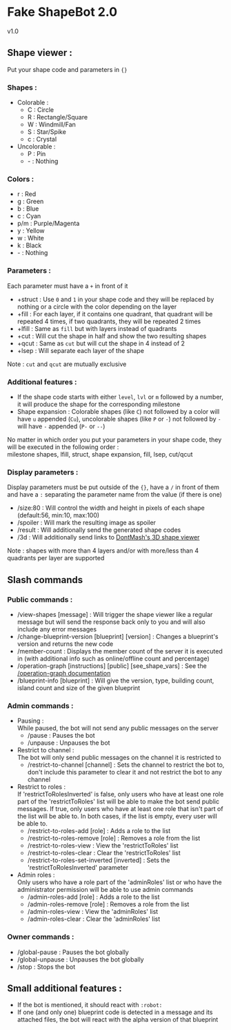 # Fake ShapeBot 2.0

v1.0

## Shape viewer :

Put your shape code and parameters in `{}`

### Shapes :

- Colorable :
  - C : Circle
  - R : Rectangle/Square
  - W : Windmill/Fan
  - S : Star/Spike
  - c : Crystal
- Uncolorable :
  - P : Pin
  - \- : Nothing

### Colors :

- r : Red
- g : Green
- b : Blue
- c : Cyan
- p/m : Purple/Magenta
- y : Yellow
- w : White
- k : Black
- \- : Nothing

### Parameters :

Each parameter must have a `+` in front of it

- +struct : Use `0` and `1` in your shape code and they will be replaced by nothing or a circle with the color depending on the layer
- +fill : For each layer, if it contains one quadrant, that quadrant will be repeated 4 times, if two quadrants, they will be repeated 2 times
- +lfill : Same as `fill` but with layers instead of quadrants
- +cut : Will cut the shape in half and show the two resulting shapes
- +qcut : Same as `cut` but will cut the shape in 4 instead of 2
- +lsep : Will separate each layer of the shape

Note : `cut` and `qcut` are mutually exclusive

### Additional features :

- If the shape code starts with either `level`, `lvl` or `m` followed by a number, it will produce the shape for the corresponding milestone
- Shape expansion : Colorable shapes (like `C`) not followed by a color will have `u` appended (`Cu`), uncolorable shapes (like `P` or `-`) not followed by `-` will have `-` appended (`P-` or `--`)

No matter in which order you put your parameters in your shape code, they will be executed in the following order :\
milestone shapes, lfill, struct, shape expansion, fill, lsep, cut/qcut

### Display parameters :

Display parameters must be put outside of the `{}`, have a `/` in front of them and have a `:` separating the parameter name from the value (if there is one)

- /size:80 : Will control the width and height in pixels of each shape (default:56, min:10, max:100)
- /spoiler : Will mark the resulting image as spoiler
- /result : Will additionally send the generated shape codes
- /3d : Will additionally send links to [DontMash's 3D shape viewer](https://shapez.soren.codes/shape)

Note : shapes with more than 4 layers and/or with more/less than 4 quadrants per layer are supported

## Slash commands

### Public commands :

- /view-shapes [message] : Will trigger the shape viewer like a regular message but will send the response back only to you and will also include any error messages
- /change-blueprint-version [blueprint] [version] : Changes a blueprint's version and returns the new code
- /member-count : Displays the member count of the server it is executed in (with additional info such as online/offline count and percentage)
- /operation-graph [instructions] [public] [see_shape_vars] : See the [/operation-graph documentation](https://github.com/Loupau38/Fake-ShapeBot-2.0/blob/main/operationGraphDoc.md)
- /blueprint-info [blueprint] : Will give the version, type, building count, island count and size of the given blueprint

### Admin commands :

- Pausing :\
  While paused, the bot will not send any public messages on the server
  - /pause : Pauses the bot
  - /unpause : Unpauses the bot
- Restrict to channel :\
  The bot will only send public messages on the channel it is restricted to
  - /restrict-to-channel [channel] : Sets the channel to restrict the bot to, don't include this parameter to clear it and not restrict the bot to any channel
- Restrict to roles :\
  If 'restrictToRolesInverted' is false, only users who have at least one role part of the 'restrictToRoles' list will be able to make the bot send public messages. If true, only users who have at least one role that isn't part of the list will be able to. In both cases, if the list is empty, every user will be able to.
  - /restrict-to-roles-add [role] : Adds a role to the list
  - /restrict-to-roles-remove [role] : Removes a role from the list
  - /restrict-to-roles-view : View the 'restrictToRoles' list
  - /restrict-to-roles-clear : Clear the 'restrictToRoles' list
  - /restrict-to-roles-set-inverted [inverted] : Sets the 'restrictToRolesInverted' parameter
- Admin roles :\
  Only users who have a role part of the 'adminRoles' list or who have the administrator permission will be able to use admin commands
  - /admin-roles-add [role] : Adds a role to the list
  - /admin-roles-remove [role] : Removes a role from the list
  - /admin-roles-view : View the 'adminRoles' list
  - /admin-roles-clear : Clear the 'adminRoles' list

### Owner commands :

- /global-pause : Pauses the bot globally
- /global-unpause : Unpauses the bot globally
- /stop : Stops the bot

## Small additional features :

- If the bot is mentioned, it should react with `:robot:`
- If one (and only one) blueprint code is detected in a message and its attached files, the bot will react with the alpha version of that blueprint